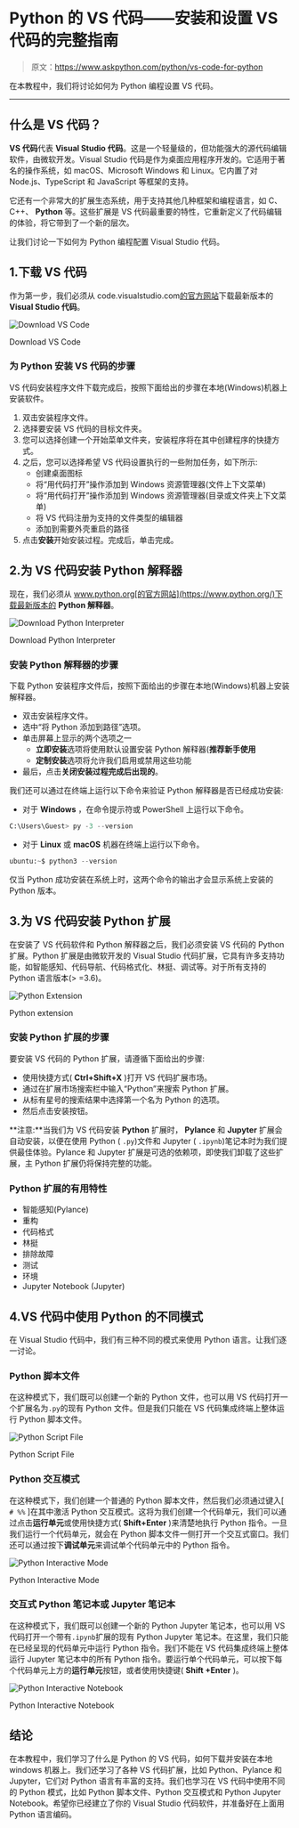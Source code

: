 # Python 的 VS 代码——安装和设置 VS 代码的完整指南

> 原文：<https://www.askpython.com/python/vs-code-for-python>

在本教程中，我们将讨论如何为 Python 编程设置 VS 代码。

* * *

## 什么是 VS 代码？

**VS 代码**代表 **Visual Studio 代码**。这是一个轻量级的，但功能强大的源代码编辑软件，由微软开发。Visual Studio 代码是作为桌面应用程序开发的。它适用于著名的操作系统，如 macOS、Microsoft Windows 和 Linux。它内置了对 Node.js、TypeScript 和 JavaScript 等框架的支持。

它还有一个非常大的扩展生态系统，用于支持其他几种框架和编程语言，如 C、C++、 **Python** 等。这些扩展是 VS 代码最重要的特性，它重新定义了代码编辑的体验，将它带到了一个新的层次。

让我们讨论一下如何为 Python 编程配置 Visual Studio 代码。

## 1.下载 VS 代码

作为第一步，我们必须从 code.visualstudio.com[的官方网站](https://code.visualstudio.com/)下载最新版本的 **Visual Studio 代码**。

![Download VS Code](img/1bd2b6415b34f137f6f2a31b3b16f37c.png)

Download VS Code

### 为 Python 安装 VS 代码的步骤

VS 代码安装程序文件下载完成后，按照下面给出的步骤在本地(Windows)机器上安装软件。

1.  双击安装程序文件。
2.  选择要安装 VS 代码的目标文件夹。
3.  您可以选择创建一个开始菜单文件夹，安装程序将在其中创建程序的快捷方式。
4.  之后，您可以选择希望 VS 代码设置执行的一些附加任务，如下所示:
    *   创建桌面图标
    *   将“用代码打开”操作添加到 Windows 资源管理器(文件上下文菜单)
    *   将“用代码打开”操作添加到 Windows 资源管理器(目录或文件夹上下文菜单)
    *   将 VS 代码注册为支持的文件类型的编辑器
    *   添加到需要外壳重启的路径
5.  点击**安装**开始安装过程。完成后，单击完成。

## 2.为 VS 代码安装 Python 解释器

现在，我们必须从 www.python.org[的官方网站](https://www.python.org/)下载最新版本的 **Python 解释器**。

![Download Python Interpreter](img/b8663b9e07582d706bbe6f2596856faa.png)

Download Python Interpreter

### 安装 Python 解释器的步骤

下载 Python 安装程序文件后，按照下面给出的步骤在本地(Windows)机器上安装解释器。

*   双击安装程序文件。
*   选中“将 Python 添加到路径”选项。
*   单击屏幕上显示的两个选项之一
    *   **立即安装**选项将使用默认设置安装 Python 解释器(**推荐新手使用**
    *   **定制安装**选项将允许我们启用或禁用这些功能
*   最后，点击**关闭安装过程完成后出现的**。

我们还可以通过在终端上运行以下命令来验证 Python 解释器是否已经成功安装:

*   对于 **Windows** ，在命令提示符或 PowerShell 上运行以下命令。

```py
C:\Users\Guest> py -3 --version

```

*   对于 **Linux** 或 **macOS** 机器在终端上运行以下命令。

```py
ubuntu:~$ python3 --version

```

仅当 Python 成功安装在系统上时，这两个命令的输出才会显示系统上安装的 Python 版本。

## 3.为 VS 代码安装 Python 扩展

在安装了 VS 代码软件和 Python 解释器之后，我们必须安装 VS 代码的 Python 扩展。Python 扩展是由微软开发的 Visual Studio 代码扩展，它具有许多支持功能，如智能感知、代码导航、代码格式化、林挺、调试等。对于所有支持的 Python 语言版本(> =3.6)。

![Python Extension](img/9b5f63e318707300914e706211e0836d.png)

Python extension

### 安装 Python 扩展的步骤

要安装 VS 代码的 Python 扩展，请遵循下面给出的步骤:

*   使用快捷方式( **Ctrl+Shift+X** )打开 VS 代码扩展市场。
*   通过在扩展市场搜索栏中输入“Python”来搜索 Python 扩展。
*   从标有星号的搜索结果中选择第一个名为 Python 的选项。
*   然后点击安装按钮。

**注意:**当我们为 VS 代码安装 **Python** 扩展时， **Pylance** 和 **Jupyter** 扩展会自动安装，以便在使用 Python ( `.py`)文件和 Jupyter ( `.ipynb`)笔记本时为我们提供最佳体验。Pylance 和 Jupyter 扩展是可选的依赖项，即使我们卸载了这些扩展，主 Python 扩展仍将保持完整的功能。

### Python 扩展的有用特性

*   智能感知(Pylance)
*   重构
*   代码格式
*   林挺
*   排除故障
*   测试
*   环境
*   Jupyter Notebook (Jupyter)

## 4.VS 代码中使用 Python 的不同模式

在 Visual Studio 代码中，我们有三种不同的模式来使用 Python 语言。让我们逐一讨论。

### Python 脚本文件

在这种模式下，我们既可以创建一个新的 Python 文件，也可以用 VS 代码打开一个扩展名为`.py`的现有 Python 文件。但是我们只能在 VS 代码集成终端上整体运行 Python 脚本文件。

![Python Script File](img/6e3f2d00c7d8087f56c2e9022c2695aa.png)

Python Script File

### Python 交互模式

在这种模式下，我们创建一个普通的 Python 脚本文件，然后我们必须通过键入[ `# %%` ]在其中激活 Python 交互模式。这将为我们创建一个代码单元，我们可以通过点击**运行单元**或使用快捷方式( **Shift+Enter** )来清楚地执行 Python 指令。一旦我们运行一个代码单元，就会在 Python 脚本文件一侧打开一个交互式窗口。我们还可以通过按下**调试单元**来调试单个代码单元中的 Python 指令。

![Python Interactive Mode](img/12487faad133b6c2ac9773c620faaa2f.png)

Python Interactive Mode

### 交互式 Python 笔记本或 Jupyter 笔记本

在这种模式下，我们既可以创建一个新的 Python Jupyter 笔记本，也可以用 VS 代码打开一个带有`.ipynb`扩展的现有 Python Jupyter 笔记本。在这里，我们只能在已经呈现的代码单元中运行 Python 指令。我们不能在 VS 代码集成终端上整体运行 Jupyter 笔记本中的所有 Python 指令。要运行单个代码单元，可以按下每个代码单元上方的**运行单元**按钮，或者使用快捷键( ****Shift** +Enter** )。

![Python Interactive Notebook](img/27440c0b52ba5a78834a03c4815e97ff.png)

Python Interactive Notebook

## 结论

在本教程中，我们学习了什么是 Python 的 VS 代码，如何下载并安装在本地 windows 机器上。我们还学习了各种 VS 代码扩展，比如 Python、Pylance 和 Jupyter，它们对 Python 语言有丰富的支持。我们也学习在 VS 代码中使用不同的 Python 模式，比如 Python 脚本文件、Python 交互模式和 Python Jupyter Notebook。希望你已经建立了你的 Visual Studio 代码软件，并准备好在上面用 Python 语言编码。